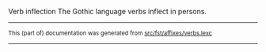 Verb inflection
The Gothic language verbs inflect in persons.

* * *

<small>This (part of) documentation was generated from [src/fst/affixes/verbs.lexc](https://github.com/giellalt/lang-got/blob/main/src/fst/affixes/verbs.lexc)</small>

---

